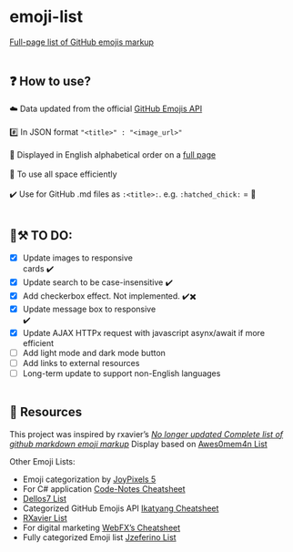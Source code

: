 # emoji-list
[Full-page list of GitHub emojis markup](https://andrewkhassapov.github.io/emoji-list/)
<br/><br/>
## ❓ How to use?

☁️ Data updated from the official [GitHub Emojis API](https://api.github.com/emojis)<br/><br/>
#️⃣ In JSON format `"<title>" : "<image_url>"`<br/><br/>
📄 Displayed in English alphabetical order on a [full page](https://andrewkhassapov.github.io/emoji-list/)<br/><br/>
🏫 To use all space efficiently<br/><br/>
✔️ Use for GitHub .md files as `:<title>:`. e.g. `:hatched_chick:` = :hatched_chick:<br/>
<br/>
## 🚧⚒️ TO DO:

- [x] Update images to responsive <div> cards ✔️
- [x] Update search to be case-insensitive ✔️
- [x] Add checkerbox effect. Not implemented. ✔️✖️
- [x] Update message box to responsive <div> ✔️
- [x] Update AJAX HTTPx request with javascript asynx/await if more efficient
- [ ] Add light mode and dark mode button
- [ ] Add links to external resources
- [ ] Long-term update to support non-English languages
<br/><br/>
## 🌈 Resources

This project was inspired by rxavier’s _[No longer updated Complete list of github markdown emoji markup](https://gist.github.com/rxaviers/7360908)_
Display based on [Awes0mem4n List](https://awes0mem4n.github.io/emojis-github.html)

Other Emoji Lists:

* Emoji categorization by [JoyPixels 5](https://www.joypixels.com/emoji)
* For C# application [Code-Notes Cheatsheet](https://github.com/swharden/code-notes/blob/master/Csharp/emoji.md)
* [Dellos7 List](https://github-emoji-list.herokuapp.com/)
* Categorized GitHub Emojis API [Ikatyang Cheatsheet](https://github.com/ikatyang/emoji-cheat-sheet/blob/master/README.md)
* [RXavier List](https://github.com/ikatyang/emoji-cheat-sheet/blob/master/README.md)
* For digital marketing [WebFX’s Cheatsheet](https://www.webfx.com/tools/emoji-cheat-sheet/)
* Fully categorized Emoji list [Jzeferino List](https://jzeferino.github.io/AllGithubEmojis/)

